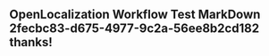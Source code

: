 <properties
ms.topic="hero-topic"
ms.test1="hero-topic"
ms.test2="test"/>

## OpenLocalization Workflow Test MarkDown 2fecbc83-d675-4977-9c2a-56ee8b2cd182 thanks!
